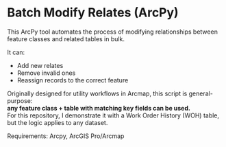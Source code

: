 # Batch Modify Relates (ArcPy)

This ArcPy tool automates the process of modifying relationships between 
feature classes and related tables in bulk.  

It can:
- Add new relates
- Remove invalid ones
- Reassign records to the correct feature  

Originally designed for utility workflows in Arcmap, this script is general-purpose:  
**any feature class + table with matching key fields can be used.**  
For this repository, I demonstrate it with a Work Order History (WOH) table, 
but the logic applies to any dataset.

Requirements: Arcpy, ArcGIS Pro/Arcmap
